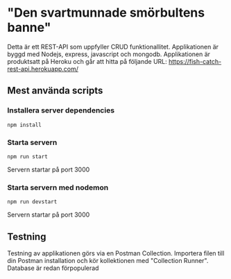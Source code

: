 # "Den svartmunnade smörbultens banne"
Detta är ett REST-API som uppfyller CRUD funktionallitet. Applikationen är byggd med Nodejs, express, javascript och mongodb.
Applikationen är produktsatt på Heroku och går att hitta på följande URL: https://fish-catch-rest-api.herokuapp.com/

## Mest använda scripts

### Installera server dependencies
`npm install`

### Starta servern
`npm run start`

Servern startar på port 3000

### Starta servern med nodemon
`npm run devstart`

Servern startar på port 3000

## Testning
Testning av applikationen görs via en Postman Collection. Importera filen till din Postman installation och kör kollektionen med "Collection Runner".
Database är redan förpopulerad 
